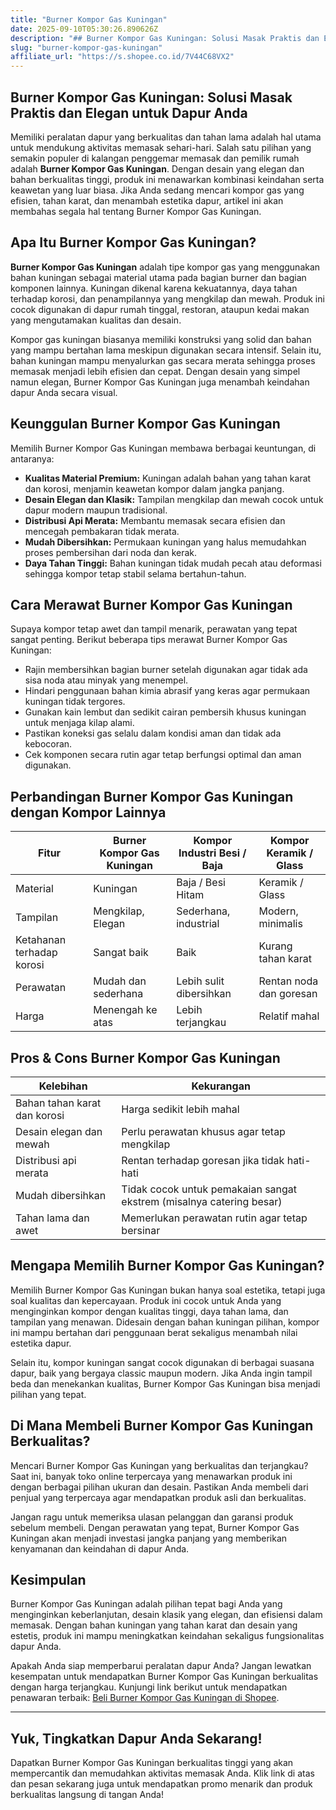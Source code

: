 ```yaml
---
title: "Burner Kompor Gas Kuningan"
date: 2025-09-10T05:30:26.890626Z
description: "## Burner Kompor Gas Kuningan: Solusi Masak Praktis dan Elegan untuk Dapur Anda..."
slug: "burner-kompor-gas-kuningan"
affiliate_url: "https://s.shopee.co.id/7V44C68VX2"
---
```

## Burner Kompor Gas Kuningan: Solusi Masak Praktis dan Elegan untuk Dapur Anda

Memiliki peralatan dapur yang berkualitas dan tahan lama adalah hal utama untuk mendukung aktivitas memasak sehari-hari. Salah satu pilihan yang semakin populer di kalangan penggemar memasak dan pemilik rumah adalah **Burner Kompor Gas Kuningan**. Dengan desain yang elegan dan bahan berkualitas tinggi, produk ini menawarkan kombinasi keindahan serta keawetan yang luar biasa. Jika Anda sedang mencari kompor gas yang efisien, tahan karat, dan menambah estetika dapur, artikel ini akan membahas segala hal tentang Burner Kompor Gas Kuningan.

## Apa Itu Burner Kompor Gas Kuningan?

**Burner Kompor Gas Kuningan** adalah tipe kompor gas yang menggunakan bahan kuningan sebagai material utama pada bagian burner dan bagian komponen lainnya. Kuningan dikenal karena kekuatannya, daya tahan terhadap korosi, dan penampilannya yang mengkilap dan mewah. Produk ini cocok digunakan di dapur rumah tinggal, restoran, ataupun kedai makan yang mengutamakan kualitas dan desain.

Kompor gas kuningan biasanya memiliki konstruksi yang solid dan bahan yang mampu bertahan lama meskipun digunakan secara intensif. Selain itu, bahan kuningan mampu menyalurkan gas secara merata sehingga proses memasak menjadi lebih efisien dan cepat. Dengan desain yang simpel namun elegan, Burner Kompor Gas Kuningan juga menambah keindahan dapur Anda secara visual.

## Keunggulan Burner Kompor Gas Kuningan

Memilih Burner Kompor Gas Kuningan membawa berbagai keuntungan, di antaranya:

- **Kualitas Material Premium:** Kuningan adalah bahan yang tahan karat dan korosi, menjamin keawetan kompor dalam jangka panjang.
- **Desain Elegan dan Klasik:** Tampilan mengkilap dan mewah cocok untuk dapur modern maupun tradisional.
- **Distribusi Api Merata:** Membantu memasak secara efisien dan mencegah pembakaran tidak merata.
- **Mudah Dibersihkan:** Permukaan kuningan yang halus memudahkan proses pembersihan dari noda dan kerak.
- **Daya Tahan Tinggi:** Bahan kuningan tidak mudah pecah atau deformasi sehingga kompor tetap stabil selama bertahun-tahun.

## Cara Merawat Burner Kompor Gas Kuningan

Supaya kompor tetap awet dan tampil menarik, perawatan yang tepat sangat penting. Berikut beberapa tips merawat Burner Kompor Gas Kuningan:

- Rajin membersihkan bagian burner setelah digunakan agar tidak ada sisa noda atau minyak yang menempel.
- Hindari penggunaan bahan kimia abrasif yang keras agar permukaan kuningan tidak tergores.
- Gunakan kain lembut dan sedikit cairan pembersih khusus kuningan untuk menjaga kilap alami.
- Pastikan koneksi gas selalu dalam kondisi aman dan tidak ada kebocoran.
- Cek komponen secara rutin agar tetap berfungsi optimal dan aman digunakan.

## Perbandingan Burner Kompor Gas Kuningan dengan Kompor Lainnya

| Fitur                       | Burner Kompor Gas Kuningan | Kompor Industri Besi / Baja | Kompor Keramik / Glass |
|----------------------------|-------------------------|------------------------------|----------------------|
| Material                  | Kuningan               | Baja / Besi Hitam           | Keramik / Glass     |
| Tampilan                  | Mengkilap, Elegan      | Sederhana, industrial      | Modern, minimalis   |
| Ketahanan terhadap korosi | Sangat baik            | Baik                         | Kurang tahan karat  |
| Perawatan                 | Mudah dan sederhana    | Lebih sulit dibersihkan     | Rentan noda dan goresan |
| Harga                     | Menengah ke atas        | Lebih terjangkau            | Relatif mahal       |

## Pros & Cons Burner Kompor Gas Kuningan

| Kelebihan                     | Kekurangan                     |
|-------------------------------|--------------------------------|
| Bahan tahan karat dan korosi | Harga sedikit lebih mahal     |
| Desain elegan dan mewah       | Perlu perawatan khusus agar tetap mengkilap |
| Distribusi api merata          | Rentan terhadap goresan jika tidak hati-hati |
| Mudah dibersihkan            | Tidak cocok untuk pemakaian sangat ekstrem (misalnya catering besar) |
| Tahan lama dan awet           | Memerlukan perawatan rutin agar tetap bersinar |

## Mengapa Memilih Burner Kompor Gas Kuningan?

Memilih Burner Kompor Gas Kuningan bukan hanya soal estetika, tetapi juga soal kualitas dan kepercayaan. Produk ini cocok untuk Anda yang menginginkan kompor dengan kualitas tinggi, daya tahan lama, dan tampilan yang menawan. Didesain dengan bahan kuningan pilihan, kompor ini mampu bertahan dari penggunaan berat sekaligus menambah nilai estetika dapur.

Selain itu, kompor kuningan sangat cocok digunakan di berbagai suasana dapur, baik yang bergaya classic maupun modern. Jika Anda ingin tampil beda dan menekankan kualitas, Burner Kompor Gas Kuningan bisa menjadi pilihan yang tepat.

## Di Mana Membeli Burner Kompor Gas Kuningan Berkualitas?

Mencari Burner Kompor Gas Kuningan yang berkualitas dan terjangkau? Saat ini, banyak toko online terpercaya yang menawarkan produk ini dengan berbagai pilihan ukuran dan desain. Pastikan Anda membeli dari penjual yang terpercaya agar mendapatkan produk asli dan berkualitas.

Jangan ragu untuk memeriksa ulasan pelanggan dan garansi produk sebelum membeli. Dengan perawatan yang tepat, Burner Kompor Gas Kuningan akan menjadi investasi jangka panjang yang memberikan kenyamanan dan keindahan di dapur Anda.

## Kesimpulan

Burner Kompor Gas Kuningan adalah pilihan tepat bagi Anda yang menginginkan keberlanjutan, desain klasik yang elegan, dan efisiensi dalam memasak. Dengan bahan kuningan yang tahan karat dan desain yang estetis, produk ini mampu meningkatkan keindahan sekaligus fungsionalitas dapur Anda.

Apakah Anda siap memperbarui peralatan dapur Anda? Jangan lewatkan kesempatan untuk mendapatkan Burner Kompor Gas Kuningan berkualitas dengan harga terjangkau. Kunjungi link berikut untuk mendapatkan penawaran terbaik: [Beli Burner Kompor Gas Kuningan di Shopee](https://s.shopee.co.id/7V44C68VX2).

---

## Yuk, Tingkatkan Dapur Anda Sekarang!

Dapatkan Burner Kompor Gas Kuningan berkualitas tinggi yang akan mempercantik dan memudahkan aktivitas memasak Anda. Klik link di atas dan pesan sekarang juga untuk mendapatkan promo menarik dan produk berkualitas langsung di tangan Anda!